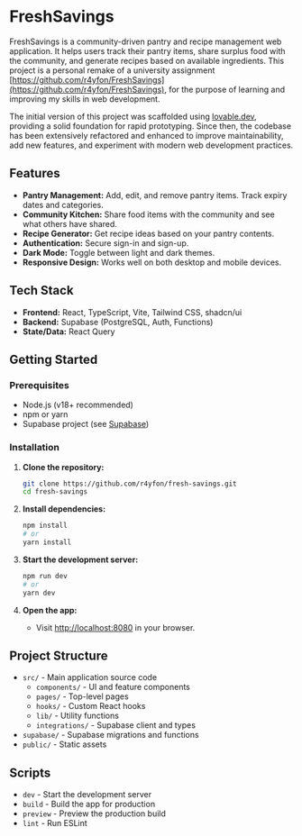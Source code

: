 # FreshSavings

FreshSavings is a community-driven pantry and recipe management web application. It helps users track their pantry items, share surplus food with the community, and generate recipes based on available ingredients. This project is a personal remake of a university assignment [https://github.com/r4yfon/FreshSavings](https://github.com/r4yfon/FreshSavings), for the purpose of learning and improving my skills in web development.

The initial version of this project was scaffolded using [lovable.dev](https://lovable.dev), providing a solid foundation for rapid prototyping. Since then, the codebase has been extensively refactored and enhanced to improve maintainability, add new features, and experiment with modern web development practices.

## Features

- **Pantry Management:** Add, edit, and remove pantry items. Track expiry dates and categories.
- **Community Kitchen:** Share food items with the community and see what others have shared.
- **Recipe Generator:** Get recipe ideas based on your pantry contents.
- **Authentication:** Secure sign-in and sign-up.
- **Dark Mode:** Toggle between light and dark themes.
- **Responsive Design:** Works well on both desktop and mobile devices.

## Tech Stack

- **Frontend:** React, TypeScript, Vite, Tailwind CSS, shadcn/ui
- **Backend:** Supabase (PostgreSQL, Auth, Functions)
- **State/Data:** React Query

## Getting Started

### Prerequisites

- Node.js (v18+ recommended)
- npm or yarn
- Supabase project (see [Supabase](https://supabase.com/))

### Installation

1. **Clone the repository:**

   ```sh
   git clone https://github.com/r4yfon/fresh-savings.git
   cd fresh-savings
   ```

2. **Install dependencies:**

   ```sh
   npm install
   # or
   yarn install
   ```

3. **Start the development server:**

   ```sh
   npm run dev
   # or
   yarn dev
   ```

4. **Open the app:**
   - Visit [http://localhost:8080](http://localhost:8080) in your browser.

## Project Structure

- `src/` - Main application source code
  - `components/` - UI and feature components
  - `pages/` - Top-level pages
  - `hooks/` - Custom React hooks
  - `lib/` - Utility functions
  - `integrations/` - Supabase client and types
- `supabase/` - Supabase migrations and functions
- `public/` - Static assets

## Scripts

- `dev` - Start the development server
- `build` - Build the app for production
- `preview` - Preview the production build
- `lint` - Run ESLint
